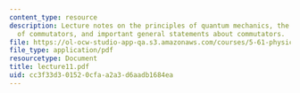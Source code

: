 ```yaml
---
content_type: resource
description: Lecture notes on the principles of quantum mechanics, the definition
  of commutators, and important general statements about commutators.
file: https://ol-ocw-studio-app-qa.s3.amazonaws.com/courses/5-61-physical-chemistry-fall-2007/cc3f33d301520cfaa2a3d6aadb1684ea_lecture11.pdf
file_type: application/pdf
resourcetype: Document
title: lecture11.pdf
uid: cc3f33d3-0152-0cfa-a2a3-d6aadb1684ea
---
```

